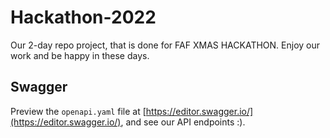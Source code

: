 # Hackathon-2022

Our 2-day repo project, that is done for FAF XMAS HACKATHON. Enjoy our work and be happy in these days.

## Swagger

Preview the `openapi.yaml` file at [https://editor.swagger.io/](https://editor.swagger.io/), and see our API endpoints :).
